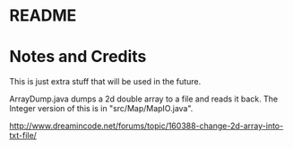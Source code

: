 README
===

# Notes and Credits
This is just extra stuff that will be used in the future.

ArrayDump.java dumps a 2d double array to a file and reads it back. The Integer version of this is in "src/Map/MapIO.java".

http://www.dreamincode.net/forums/topic/160388-change-2d-array-into-txt-file/
